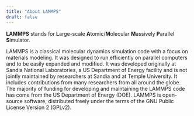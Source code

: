 ```yaml
---
title: "About LAMMPS"
draft: false
---
```


**LAMMPS** stands for
**L**arge-scale **A**tomic/**M**olecular **M**assively **P**arallel **S**imulator.

LAMMPS is a classical molecular dynamics simulation code with a focus on
materials modeling.  It was designed to run efficiently on parallel
computers and to be easily expanded and modified.  It was developed
originally at Sandia National Laboratories, a US Department of Energy
facility and is not jointly maintained by researchers at Sandia and at
Temple University.  It includes contributions from many researchers from
all around the globe.  The majority of funding for developing and
maintaining the LAMMPS code has come from the US Department of Energy
(DOE).  LAMMPS is open-source software, distributed freely under the
terms of the GNU Public License Version 2 (GPLv2).

